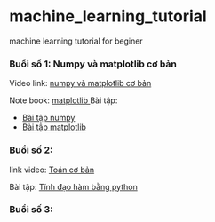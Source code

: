# machine_learning_tutorial
machine learning tutorial for beginer

### Buổi số 1: Numpy và  matplotlib cơ bản
Video link: [numpy và matplotlib cơ bản](https://youtu.be/q0pS1nV1DII)

Note book: [matplotlib  ](https://github.com/sonnhfit/machine_learning_tutorial/blob/master/matplotlib/matplotlib-tutorial.ipynb)
Bài tập:  
- [Bài tập numpy](https://github.com/sonnhfit/machine_learning_tutorial/tree/master/numpy)
- [Bài tập matplotlib](https://github.com/sonnhfit/machine_learning_tutorial/tree/master/matplotlib)

### Buổi số 2: 
link video: [Toán cơ bản](https://youtu.be/kn_G2Je0u_o)

Bài tập: [Tính đạo hàm bằng python](https://github.com/sonnhfit/machine_learning_tutorial/blob/master/Math/differentiation.ipynb)

### Buổi số 3:


